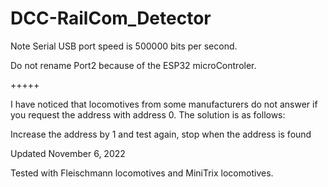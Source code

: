 # DCC-RailCom_Detector
 
Note Serial USB port speed is 500000 bits per second.

Do not rename Port2 because of the ESP32 microControler.

+++++


I have noticed that locomotives from some manufacturers
do not answer if you request the address with address 0.
The solution is as follows:

Increase the address by 1 and test again, stop when the address is found


Updated November 6, 2022

Tested with Fleischmann locomotives and MiniTrix locomotives.